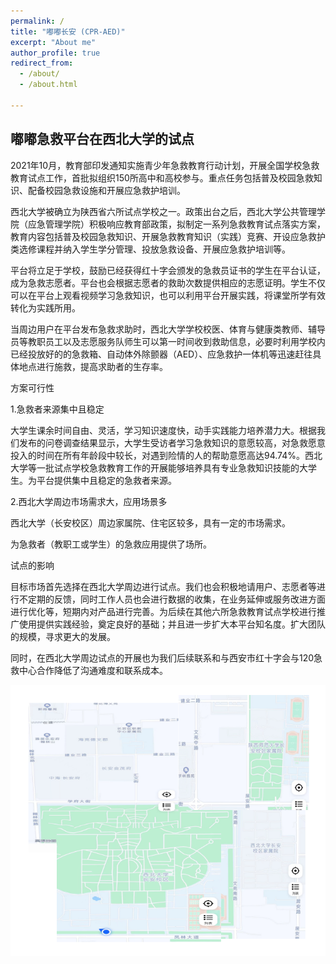 ```yaml
---
permalink: /
title: "嘟嘟长安 (CPR-AED)"
excerpt: "About me"
author_profile: true
redirect_from: 
  - /about/
  - /about.html

---
```



嘟嘟急救平台在西北大学的试点
----------------------------

2021年10月，教育部印发通知实施青少年急救教育行动计划，开展全国学校急救教育试点工作，首批拟组织150所高中和高校参与。重点任务包括普及校园急救知识、配备校园急救设施和开展应急救护培训。

西北大学被确立为陕西省六所试点学校之一。政策出台之后，西北大学公共管理学院（应急管理学院）积极响应教育部政策，拟制定一系列急救教育试点落实方案，教育内容包括普及校园急救知识、开展急救教育知识（实践）竞赛、开设应急救护类选修课程并纳入学生学分管理、投放急救设备、开展应急救护培训等。

平台将立足于学校，鼓励已经获得红十字会颁发的急救员证书的学生在平台认证，成为急救志愿者。平台也会根据志愿者的救助次数提供相应的志愿证明。学生不仅可以在平台上观看视频学习急救知识，也可以利用平台开展实践，将课堂所学有效转化为实践所用。

当周边用户在平台发布急救求助时，西北大学学校校医、体育与健康类教师、辅导员等教职员工以及志愿服务队师生可以第一时间收到救助信息，必要时利用学校内已经投放好的的急救箱、自动体外除颤器（AED）、应急救护一体机等迅速赶往具体地点进行施救，提高求助者的生存率。

方案可行性

1.急救者来源集中且稳定

大学生课余时间自由、灵活，学习知识速度快，动手实践能力培养潜力大。根据我们发布的问卷调查结果显示，大学生受访者学习急救知识的意愿较高，对急救愿意投入的时间在所有年龄段中较长，对遇到险情的人的帮助意愿高达94.74%。西北大学等一批试点学校急救教育工作的开展能够培养具有专业急救知识技能的大学生。为平台提供集中且稳定的急救者来源。

2.西北大学周边市场需求大，应用场景多

西北大学（长安校区）周边家属院、住宅区较多，具有一定的市场需求。

为急救者（教职工或学生）的急救应用提供了场所。

试点的影响

目标市场首先选择在西北大学周边进行试点。我们也会积极地请用户、志愿者等进行不定期的反馈，同时工作人员也会进行数据的收集，在业务延伸或服务改进方面进行优化等，短期内对产品进行完善。为后续在其他六所急救教育试点学校进行推广使用提供实践经验，奠定良好的基础；并且进一步扩大本平台知名度。扩大团队的规模，寻求更大的发展。

同时，在西北大学周边试点的开展也为我们后续联系和与西安市红十字会与120急救中心合作降低了沟通难度和联系成本。

![map](/images/AboutMD/map.png)
